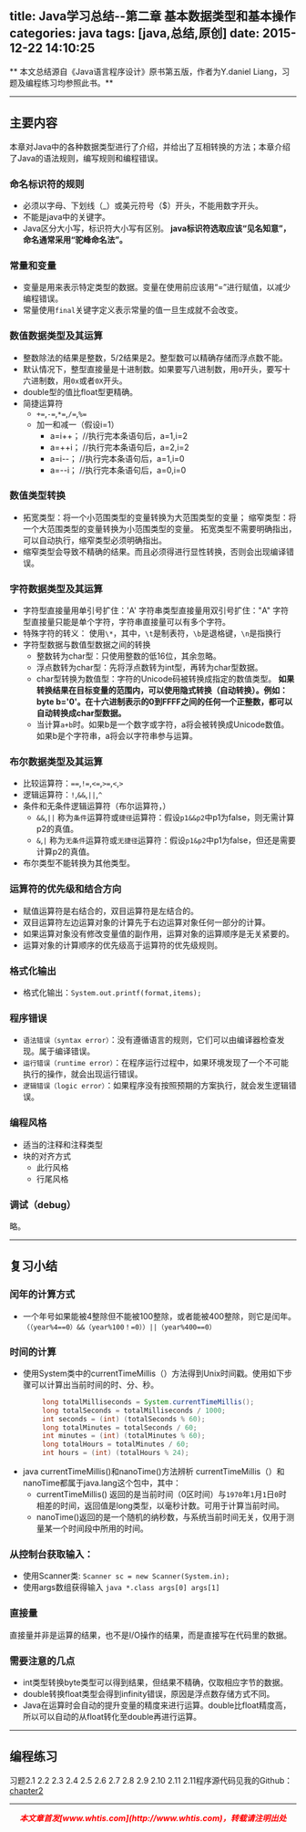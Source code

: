title: Java学习总结--第二章 基本数据类型和基本操作
categories: java
tags: [java,总结,原创]
date: 2015-12-22 14:10:25
---

** 本文总结源自《Java语言程序设计》原书第五版，作者为Y.daniel Liang，习题及编程练习均参照此书。**

---

## 主要内容
本章对Java中的各种数据类型进行了介绍，并给出了互相转换的方法；本章介绍了Java的语法规则，编写规则和编程错误。

### 命名标识符的规则
- 必须以字母、下划线（_）或美元符号（$）开头，不能用数字开头。
- 不能是java中的关键字。
- Java区分大小写，标识符大小写有区别。
**java标识符选取应该“见名知意”，命名通常采用“驼峰命名法”。**

### 常量和变量
- 变量是用来表示特定类型的数据。变量在使用前应该用“=”进行赋值，以减少编程错误。
- 常量使用`final`关键字定义表示常量的值一旦生成就不会改变。

### 数值数据类型及其运算
- 整数除法的结果是整数，5/2结果是2。整型数可以精确存储而浮点数不能。
- 默认情况下，整型直接量是十进制数。如果要写八进制数，用`0`开头，要写十六进制数，用`0x`或者`0X`开头。
- double型的值比float型更精确。
- 简捷运算符
  + `+=`,`-=`,`*=`,`/=`,`%=`
  + 加一和减一（假设i=1）
    * a=i++； //执行完本条语句后，a=1,i=2
    * a=++i； //执行完本条语句后，a=2,i=2
    * a=i--； //执行完本条语句后，a=1,i=0
    * a=--i； //执行完本条语句后，a=0,i=0

### 数值类型转换
- 拓宽类型：将一个小范围类型的变量转换为大范围类型的变量；
  缩窄类型：将一个大范围类型的变量转换为小范围类型的变量。
  拓宽类型不需要明确指出，可以自动执行，缩窄类型必须明确指出。
- 缩窄类型会导致不精确的结果。而且必须得进行显性转换，否则会出现编译错误。

### 字符数据类型及其运算
- 字符型直接量用单引号扩住：'A'
  字符串类型直接量用双引号扩住："A"
  字符型直接量只能是单个字符，字符串直接量可以有多个字符。
- 特殊字符的转义： 使用`\*`，其中，`\t`是制表符，`\b`是退格键，`\n`是指换行
- 字符型数据与数值型数据之间的转换
  + 整数转为char型：只使用整数的低16位，其余忽略。
  + 浮点数转为char型：先将浮点数转为int型，再转为char型数据。
  + char型转换为数值型：字符的Unicode码被转换成指定的数值类型。
  **如果转换结果在目标变量的范围内，可以使用隐式转换（自动转换）。例如： byte b='0'。在十六进制表示的0到FFFF之间的任何一个正整数，都可以自动转换成char型数据。**
  + 当计算`a+b`时。如果b是一个数字或字符，a将会被转换成Unicode数值。如果b是个字符串，a将会以字符串参与运算。

### 布尔数据类型及其运算
- 比较运算符：`==`,`!=`,`<=`,`>=`,`<`,`>`
- 逻辑运算符：`!`,`&&`,`||`,`^`
- 条件和无条件逻辑运算符（布尔运算符，）
  + `&&`,`||` 称为`条件`运算符或`捷径`运算符：假设`p1&&p2`中p1为false，则无需计算p2的真值。
  + `&`,`|` 称为`无条件`运算符或`无捷径`运算符：假设`p1&p2`中p1为false，但还是需要计算p2的真值。
- 布尔类型不能转换为其他类型。

### 运算符的优先级和结合方向
- 赋值运算符是右结合的，双目运算符是左结合的。
- 双目运算符左边运算对象的计算先于右边运算对象任何一部分的计算。
- 如果运算对象没有修改变量值的副作用，运算对象的运算顺序是无关紧要的。
- 运算对象的计算顺序的优先级高于运算符的优先级规则。

### 格式化输出
- 格式化输出：`System.out.printf(format,items);`

### 程序错误
- `语法错误（syntax error）`：没有遵循语言的规则，它们可以由编译器检查发现。属于编译错误。
- `运行错误（runtime error）`：在程序运行过程中，如果环境发现了一个不可能执行的操作，就会出现运行错误。
- `逻辑错误（logic error）`：如果程序没有按照预期的方案执行，就会发生逻辑错误。

### 编程风格
- 适当的注释和注释类型
- 块的对齐方式
  + 此行风格
  + 行尾风格

### 调试（debug）
略。

---

## 复习小结

### 闰年的计算方式
- 一个年号如果能被4整除但不能被100整除，或者能被400整除，则它是闰年。
  `（（year%4==0）&&（year%100！=0））||（year%400==0）`

### 时间的计算
- 使用System类中的currentTimeMillis（）方法得到Unix时间戳。使用如下步骤可以计算出当前时间的时、分、秒。
```java
        long totalMilliseconds = System.currentTimeMillis();
        long totalSeconds = totalMilliseconds / 1000;
        int seconds = (int) (totalSeconds % 60);
        long totalMinutes = totalSeconds / 60;
        int minutes = (int) (totalMinutes % 60);
        long totalHours = totalMinutes / 60;
        int hours = (int) (totalHours % 24);
```

- java currentTimeMillis()和nanoTime()方法辨析
   currentTimeMillis（）和nanoTime都属于java.lang这个包中，其中：
   + currentTimeMillis() 返回的是当前时间（0区时间）与`1970`年`1`月`1`日`0`时 相差的时间，返回值是long类型，以毫秒计数。可用于计算当前时间。
   + nanoTime()返回的是一个随机的纳秒数，与系统当前时间无关，仅用于测量某一个时间段中所用的时间。

### 从控制台获取输入：
- 使用Scanner类:
  `Scanner sc = new Scanner(System.in);`
- 使用args数组获得输入
  `java *.class args[0] args[1]`

### 直接量
  直接量并非是运算的结果，也不是I/O操作的结果，而是直接写在代码里的数据。

### 需要注意的几点
- int类型转换byte类型可以得到结果，但结果不精确，仅取相应字节的数据。
- double转换float类型会得到infinity错误，原因是浮点数存储方式不同。
- Java在运算时会自动的提升变量的精度来进行运算。double比float精度高，所以可以自动的从float转化至double再进行运算。

---

## 编程练习
习题2.1 2.2 2.3 2.4 2.5 2.6 2.7 2.8 2.9 2.10 2.11 2.11程序源代码见我的Github： [chapter2](https://github.com/whtis/Java-Exercises/tree/master/chapter2/src)

---
<div align="center" style="color:red;width=80px;height:90px;" onmouseout="this.style.border='1px solid blue'" onmouseover="this.style.border='none'">
<p style="font-weight:bold;font-style:italic;">本文章首发[www.whtis.com](http://www.whtis.com)，转载请注明出处</p>
</div>
